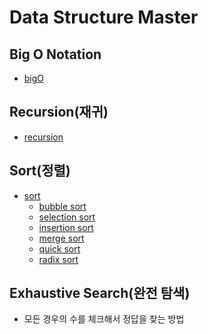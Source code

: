 # Data Structure Master

## Big O Notation
- [bigO](./big-o-notaion/big-o-notaion.md)

## Recursion(재귀)
- [recursion](/recursion/recursion.md)

## Sort(정렬)
- [sort](sort/sort.md)
  - [bubble sort](sort/bubble-sort/bubble-sort.md)
  - [selection sort](sort/selection-sort/selections-sort.md)
  - [insertion sort](sort/insertion-sort/insertion-sort.md)
  - [merge sort](sort/merge-sort/merge-sort.md)
  - [quick sort]()
  - [radix sort]()

## Exhaustive Search(완전 탐색)
- 모든 경우의 수를 체크해서 정답을 찾는 방법


